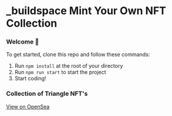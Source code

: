 # \_buildspace Mint Your Own NFT Collection

### **Welcome 👋**

To get started, clone this repo and follow these commands:

1. Run `npm install` at the root of your directory
2. Run `npm run start` to start the project
3. Start coding!

### **Collection of Triangle NFT's**

[View on OpenSea](https://testnets.opensea.io/collection/trianglenft-ihcu4xsdrp)
